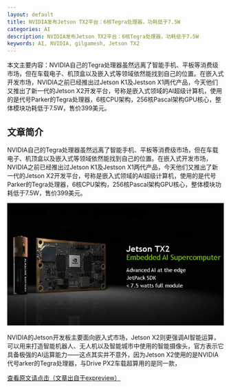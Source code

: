 ```yaml
---
layout: default
title: NVIDIA发布Jetson TX2平台：6核Tegra处理器，功耗低于7.5W
categories: AI
description: NVIDIA发布Jetson TX2平台：6核Tegra处理器，功耗低于7.5W
keywords: AI, NVIDIA, gilgamesh, Jetson TX2
---
```


本文主要内容：NVIDIA自己的Tegra处理器虽然远离了智能手机、平板等消费级市场，但在车载电子、机顶盒以及嵌入式等领域依然能找到自己的位置。在嵌入式开发市场，NVIDIA之前已经推出过Jetson K1及Jestson X1两代产品，今天他们又推出了新一代的Jetson X2开发平台，号称是嵌入式领域的AI超级计算机，使用的是代号Parker的Tegra处理器，6核CPU架构，256核Pascal架构GPU核心，整体模块功耗低于7.5W，售价399美元。

<!-- more -->




## 文章简介
NVIDIA自己的Tegra处理器虽然远离了智能手机、平板等消费级市场，但在车载电子、机顶盒以及嵌入式等领域依然能找到自己的位置。在嵌入式开发市场，NVIDIA之前已经推出过Jetson K1及Jestson X1两代产品，今天他们又推出了新一代的Jetson X2开发平台，号称是嵌入式领域的AI超级计算机，使用的是代号Parker的Tegra处理器，6核CPU架构，256核Pascal架构GPU核心，整体模块功耗低于7.5W，售价399美元。

![course-nvdia-JetsonTX2_3](/images/AI/course-nvdia-JetsonTX2_3.jpg)

NVIDIA的Jetson开发板主要面向嵌入式市场，Jetson X2则更强调AI智能运算，可以用来打造智能机器人、无人机以及智能城市中使用的智能摄像头，官方表示它具备极强的AI运算能力——这点其实并不意外，因为Jetson X2使用的是NVIDIA代号arker的Tegra处理器，与Drive PX2车载超算用的是同一款，

[查看原文请点击（文章出自于expreview）](http://www.expreview.com/52869.html)




